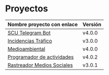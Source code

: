 # Proyectos

| Nombre proyecto con enlace                                                         | Versión |
|------------------------------------------------------------------------------------|---------|
| [SCU Telegram Bot](https://github.com/Test-Driven-Robins/scu-telegram-bot)                  | v4.0.0  |
| [Incidencias Tráfico](https://github.com/RakutenTeam/IncidenciasTrafico)           | v3.0.0  |
| [Medioambiental](https://github.com/medioambiental-tdd/medioambiental)             | v4.0.0  |
| [Programador de actividades](https://github.com/TaskingWorld/QAProject)            | v4.0.2  |
| [Rastreador Medios Sociales](https://github.com/Rastreador-medios-sociales/Scanner)| v3.0.1  |

